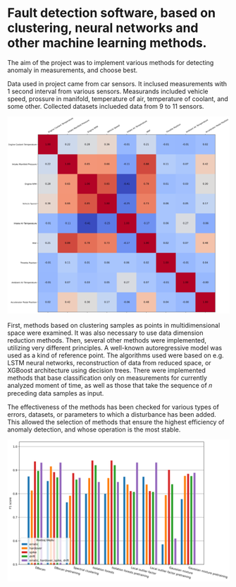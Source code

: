 # Fault detection software, based on clustering, neural networks and other machine learning methods.

The aim of the project was to implement various methods for detecting anomaly in measurements, and choose best. 

Data used in project came from car sensors. It inclused measurements with 1 second interval from various sensors. Measurands included vehicle speed, prossure in manifold, temperature of air, temperature of coolant, and some other. Collected datasets inclueded data from 9 to 11 sensors. 

![correlations](/images/correlations.png)

First, methods based on clustering samples as points in multidimensional space were examined. It was also necessary to use data dimension reduction methods. Then, several other methods were implemented, utilizing very different principles. A well-known autoregressive model was used as a kind of reference point. The algorithms used were based on e.g. LSTM neural networks, reconstruction of data from reduced space, or XGBoost architecture using decision trees. There were implemented methods that base classification only on measurements for currently analyzed moment of time, as well as those that take the sequence of 𝑛 preceding data samples as input.

The effectiveness of the methods has been checked for various types of errors, datasets, or parameters to which a disturbance has been added. This allowed the selection of methods that ensure the highest efficiency of anomaly detection, and whose operation is the most stable.

![f1_score](/images/f1_score.png)
